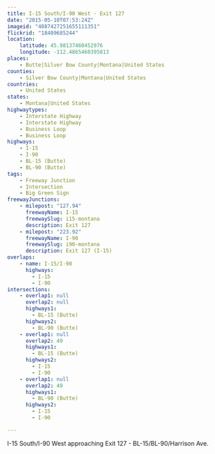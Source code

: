 ```yaml
---
title: I-15 South/I-90 West - Exit 127
date: "2015-05-10T07:53:24Z"
imageid: "4087427251655111351"
flickrid: "18409685244"
location:
    latitude: 45.98137460452976
    longitude: -112.4865460395813
places:
    - Butte|Silver Bow County|Montana|United States
counties:
    - Silver Bow County|Montana|United States
countries:
    - United States
states:
    - Montana|United States
highwaytypes:
    - Interstate Highway
    - Interstate Highway
    - Business Loop
    - Business Loop
highways:
    - I-15
    - I-90
    - BL-15 (Butte)
    - BL-90 (Butte)
tags:
    - Freeway Junction
    - Intersection
    - Big Green Sign
freewayJunctions:
    - milepost: "127.94"
      freewayName: I-15
      freewaySlug: i15-montana
      description: Exit 127
    - milepost: "223.92"
      freewayName: I-90
      freewaySlug: i90-montana
      description: Exit 127 (I-15)
overlaps:
    - name: I-15/I-90
      highways:
        - I-15
        - I-90
intersections:
    - overlap1: null
      overlap2: null
      highways1:
        - BL-15 (Butte)
      highways2:
        - BL-90 (Butte)
    - overlap1: null
      overlap2: 49
      highways1:
        - BL-15 (Butte)
      highways2:
        - I-15
        - I-90
    - overlap1: null
      overlap2: 49
      highways1:
        - BL-90 (Butte)
      highways2:
        - I-15
        - I-90

---
```

I-15 South/I-90 West approaching Exit 127 - BL-15/BL-90/Harrison Ave.